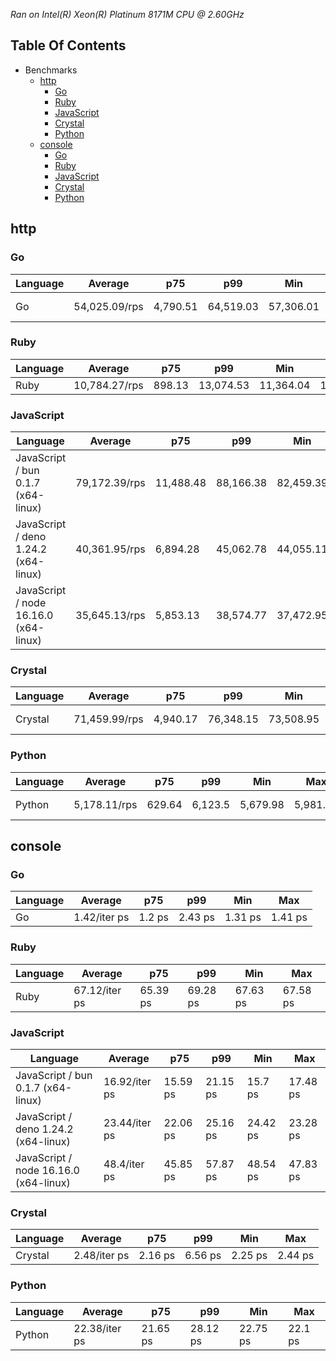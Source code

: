 *Ran on Intel(R) Xeon(R) Platinum 8171M CPU @ 2.60GHz*

## Table Of Contents

- Benchmarks
   - [http](#http)
      - [Go](#http-go)
      - [Ruby](#http-ruby)
      - [JavaScript](#http-javascript)
      - [Crystal](#http-crystal)
      - [Python](#http-python)
   - [console](#console)
      - [Go](#console-go)
      - [Ruby](#console-ruby)
      - [JavaScript](#console-javascript)
      - [Crystal](#console-crystal)
      - [Python](#console-python)

## http
### <a name="http-go">Go</a>

| Language | Average       | p75      | p99       | Min       | Max       | Latency   |
| -------- | ------------- | -------- | --------- | --------- | --------- | --------- |
| Go       | 54,025.09/rps | 4,790.51 | 64,519.03 | 57,306.01 | 60,715.68 | 924.07 ns |

### <a name="http-ruby">Ruby</a>

| Language | Average       | p75    | p99       | Min       | Max       | Latency |
| -------- | ------------- | ------ | --------- | --------- | --------- | ------- |
| Ruby     | 10,784.27/rps | 898.13 | 13,074.53 | 11,364.04 | 12,321.45 | 4.64 µs |

### <a name="http-javascript">JavaScript</a>

| Language                              | Average       | p75       | p99       | Min       | Max       | Latency   |
| ------------------------------------- | ------------- | --------- | --------- | --------- | --------- | --------- |
| JavaScript / bun 0.1.7 (x64-linux)    | 79,172.39/rps | 11,488.48 | 88,166.38 | 82,459.39 | 87,310.44 | 629.68 ns |
| JavaScript / deno 1.24.2 (x64-linux)  | 40,361.95/rps | 6,894.28  | 45,062.78 | 44,055.11 | 44,863.9  | 1.24 µs   |
| JavaScript / node 16.16.0 (x64-linux) | 35,645.13/rps | 5,853.13  | 38,574.77 | 37,472.95 | 38,288.18 | 1.4 µs    |

### <a name="http-crystal">Crystal</a>

| Language | Average       | p75      | p99       | Min       | Max       | Latency  |
| -------- | ------------- | -------- | --------- | --------- | --------- | -------- |
| Crystal  | 71,459.99/rps | 4,940.17 | 76,348.15 | 73,508.95 | 75,860.54 | 698.1 ns |

### <a name="http-python">Python</a>

| Language | Average      | p75    | p99     | Min      | Max      | Latency  |
| -------- | ------------ | ------ | ------- | -------- | -------- | -------- |
| Python   | 5,178.11/rps | 629.64 | 6,123.5 | 5,679.98 | 5,981.74 | 10.04 µs |

## console
### <a name="console-go">Go</a>

| Language | Average      | p75    | p99     | Min     | Max     |
| -------- | ------------ | ------ | ------- | ------- | ------- |
| Go       | 1.42/iter ps | 1.2 ps | 2.43 ps | 1.31 ps | 1.41 ps |

### <a name="console-ruby">Ruby</a>

| Language | Average       | p75      | p99      | Min      | Max      |
| -------- | ------------- | -------- | -------- | -------- | -------- |
| Ruby     | 67.12/iter ps | 65.39 ps | 69.28 ps | 67.63 ps | 67.58 ps |

### <a name="console-javascript">JavaScript</a>

| Language                              | Average       | p75      | p99      | Min      | Max      |
| ------------------------------------- | ------------- | -------- | -------- | -------- | -------- |
| JavaScript / bun 0.1.7 (x64-linux)    | 16.92/iter ps | 15.59 ps | 21.15 ps | 15.7 ps  | 17.48 ps |
| JavaScript / deno 1.24.2 (x64-linux)  | 23.44/iter ps | 22.06 ps | 25.16 ps | 24.42 ps | 23.28 ps |
| JavaScript / node 16.16.0 (x64-linux) | 48.4/iter ps  | 45.85 ps | 57.87 ps | 48.54 ps | 47.83 ps |

### <a name="console-crystal">Crystal</a>

| Language | Average      | p75     | p99     | Min     | Max     |
| -------- | ------------ | ------- | ------- | ------- | ------- |
| Crystal  | 2.48/iter ps | 2.16 ps | 6.56 ps | 2.25 ps | 2.44 ps |

### <a name="console-python">Python</a>

| Language | Average       | p75      | p99      | Min      | Max     |
| -------- | ------------- | -------- | -------- | -------- | ------- |
| Python   | 22.38/iter ps | 21.65 ps | 28.12 ps | 22.75 ps | 22.1 ps |

